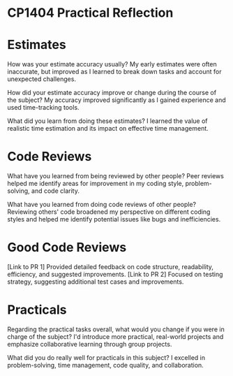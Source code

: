 # CP1404 Practical Reflection

# Estimates

How was your estimate accuracy usually?
My early estimates were often inaccurate, but improved as I learned to break down tasks and account for unexpected challenges.

How did your estimate accuracy improve or change during the course of the subject?
My accuracy improved significantly as I gained experience and used time-tracking tools.

What did you learn from doing these estimates?
I learned the value of realistic time estimation and its impact on effective time management.

# Code Reviews

What have you learned from being reviewed by other people?
Peer reviews helped me identify areas for improvement in my coding style, problem-solving, and code clarity.

What have you learned from doing code reviews of other people?
Reviewing others' code broadened my perspective on different coding styles and helped me identify potential issues like bugs and inefficiencies.

# Good Code Reviews

[Link to PR 1] Provided detailed feedback on code structure, readability, efficiency, and suggested improvements.
[Link to PR 2] Focused on testing strategy, suggesting additional test cases and improvements.
# Practicals

Regarding the practical tasks overall, what would you change if you were in charge of the subject?
I'd introduce more practical, real-world projects and emphasize collaborative learning through group projects.

What did you do really well for practicals in this subject?
I excelled in problem-solving, time management, code quality, and collaboration.